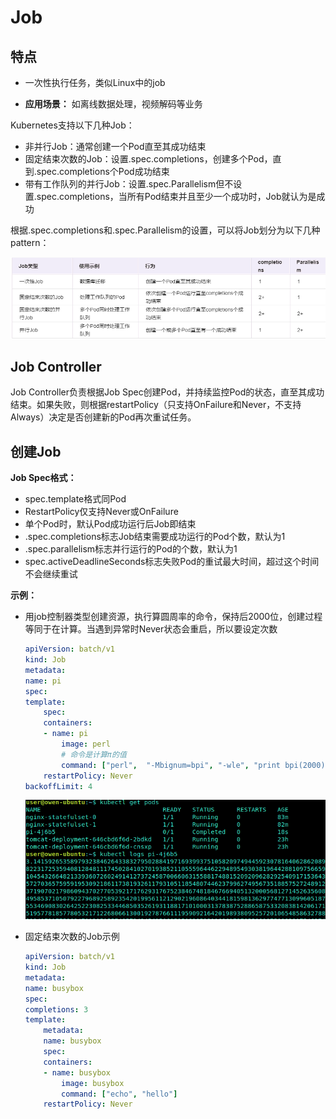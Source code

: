# Job

## 特点

- 一次性执行任务，类似Linux中的job

- **应用场景：** 如离线数据处理，视频解码等业务

Kubernetes支持以下几种Job：

- 非并行Job：通常创建一个Pod直至其成功结束
- 固定结束次数的Job：设置.spec.completions，创建多个Pod，直到.spec.completions个Pod成功结束
- 带有工作队列的并行Job：设置.spec.Parallelism但不设置.spec.completions，当所有Pod结束并且至少一个成功时，Job就认为是成功

根据.spec.completions和.spec.Parallelism的设置，可以将Job划分为以下几种pattern：

![job-type](./images/job-type.png)

## Job Controller

Job Controller负责根据Job Spec创建Pod，并持续监控Pod的状态，直至其成功结束。如果失败，则根据restartPolicy（只支持OnFailure和Never，不支持Always）决定是否创建新的Pod再次重试任务。
  
## 创建Job

**Job Spec格式：**

- spec.template格式同Pod
- RestartPolicy仅支持Never或OnFailure
- 单个Pod时，默认Pod成功运行后Job即结束
- .spec.completions标志Job结束需要成功运行的Pod个数，默认为1
- .spec.parallelism标志并行运行的Pod的个数，默认为1
- spec.activeDeadlineSeconds标志失败Pod的重试最大时间，超过这个时间不会继续重试

**示例：**

- 用job控制器类型创建资源，执行算圆周率的命令，保持后2000位，创建过程等同于在计算。当遇到异常时Never状态会重启，所以要设定次数

    ``` yaml
    apiVersion: batch/v1
    kind: Job
    metadata:
    name: pi
    spec:
    template:
        spec:
        containers:
        - name: pi
            image: perl
            # 命令是计算π的值
            command: ["perl",  "-Mbignum=bpi", "-wle", "print bpi(2000)"]
        restartPolicy: Never
    backoffLimit: 4
    ```

    ![job](images/job.png)

- 固定结束次数的Job示例

    ``` yaml
    apiVersion: batch/v1
    kind: Job
    metadata:
    name: busybox
    spec:
    completions: 3
    template:
        metadata:
        name: busybox
        spec:
        containers:
        - name: busybox
            image: busybox
            command: ["echo", "hello"]
        restartPolicy: Never
    ```

